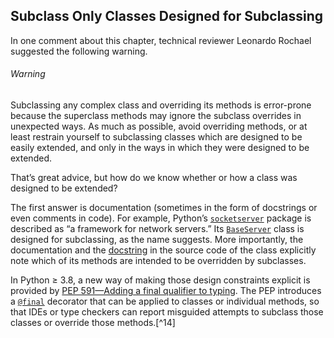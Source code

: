 ## Subclass Only Classes Designed for Subclassing

In one comment about this chapter, technical reviewer Leonardo Rochael suggested the following warning.

###### Warning

Subclassing any complex class and overriding its methods is error-prone because the superclass methods may ignore the subclass overrides in unexpected ways. As much as possible, avoid overriding methods, or at least restrain yourself to subclassing classes which are designed to be easily extended, and only in the ways in which they were designed to be extended.

That’s great advice, but how do we know whether or how a class was designed to be extended?

The first answer is documentation (sometimes in the form of docstrings or even comments in code). For example, Python’s [`socketserver`](https://fpy.li/14-31) package is described as “a framework for network servers.” Its [`BaseServer`](https://fpy.li/14-32) class is designed for subclassing, as the name suggests. More importantly, the documentation and the [docstring](https://fpy.li/14-33) in the source code of the class explicitly note which of its methods are intended to be overridden by subclasses.

In Python ≥ 3.8, a new way of making those design constraints explicit is provided by [PEP 591—Adding a final qualifier to typing](https://fpy.li/pep591). The PEP introduces a [`@final`](https://fpy.li/14-34) decorator that can be applied to classes or individual methods, so that IDEs or type checkers can report misguided attempts to subclass those classes or override those methods.[^14]